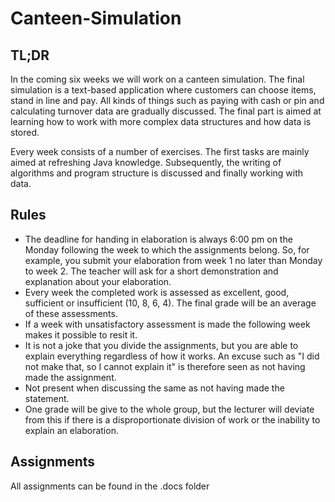 # Canteen-Simulation

## TL;DR
In the coming six weeks we will work on a canteen simulation. The final simulation is a text-based application where customers can choose items, stand in line and pay. All kinds of things such as paying with cash or pin and calculating turnover data are gradually discussed. The final part is aimed at learning how to work with more complex data structures and how data is stored.

Every week consists of a number of exercises. The first tasks are mainly aimed at refreshing Java knowledge. Subsequently, the writing of algorithms and program structure is discussed and finally working with data.

## Rules
* The deadline for handing in elaboration is always 6:00 pm on the Monday following the week to which the assignments belong. So, for example, you submit your elaboration from week 1 no later than Monday to week 2. The teacher will ask for a short demonstration and explanation about your elaboration.
* Every week the completed work is assessed as excellent, good, sufficient or insufficient (10, 8, 6, 4). The final grade will be an average of these assessments.
* If a week with unsatisfactory assessment is made the following week makes it possible to resit it.
* It is not a joke that you divide the assignments, but you are able to explain everything regardless of how it works. An excuse such as "I did not make that, so I cannot explain it" is therefore seen as not having made the assignment.
* Not present when discussing the same as not having made the statement.
* One grade will be give to the whole group, but the lecturer will deviate from this if there is a disproportionate division of work or the inability to explain an elaboration.

## Assignments
All assignments can be found in the .docs folder
